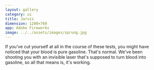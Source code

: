 ```yaml
---
layout: gallery
category: ui
title: Jarvis
dimension: 1200×760
app: Adobe Fireworks
image: ../../assets/images/sprung.jpg
---
```


If you've cut yourself at all in the course of these tests, you might have noticed that your blood is pure gasoline. That's normal. We've been shooting you with an invisible laser that's supposed to turn blood into gasoline, so all that means is, it's working.
